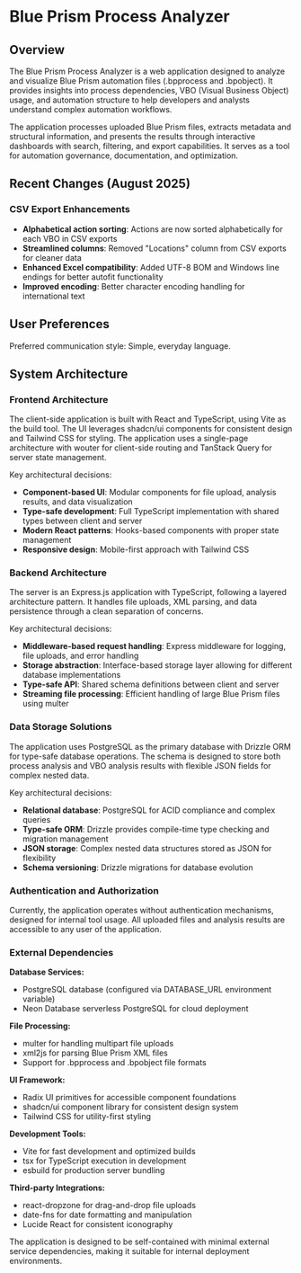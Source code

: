 # Blue Prism Process Analyzer

## Overview

The Blue Prism Process Analyzer is a web application designed to analyze and visualize Blue Prism automation files (.bpprocess and .bpobject). It provides insights into process dependencies, VBO (Visual Business Object) usage, and automation structure to help developers and analysts understand complex automation workflows.

The application processes uploaded Blue Prism files, extracts metadata and structural information, and presents the results through interactive dashboards with search, filtering, and export capabilities. It serves as a tool for automation governance, documentation, and optimization.

## Recent Changes (August 2025)

### CSV Export Enhancements
- **Alphabetical action sorting**: Actions are now sorted alphabetically for each VBO in CSV exports
- **Streamlined columns**: Removed "Locations" column from CSV exports for cleaner data
- **Enhanced Excel compatibility**: Added UTF-8 BOM and Windows line endings for better autofit functionality
- **Improved encoding**: Better character encoding handling for international text

## User Preferences

Preferred communication style: Simple, everyday language.

## System Architecture

### Frontend Architecture
The client-side application is built with React and TypeScript, using Vite as the build tool. The UI leverages shadcn/ui components for consistent design and Tailwind CSS for styling. The application uses a single-page architecture with wouter for client-side routing and TanStack Query for server state management.

Key architectural decisions:
- **Component-based UI**: Modular components for file upload, analysis results, and data visualization
- **Type-safe development**: Full TypeScript implementation with shared types between client and server
- **Modern React patterns**: Hooks-based components with proper state management
- **Responsive design**: Mobile-first approach with Tailwind CSS

### Backend Architecture
The server is an Express.js application with TypeScript, following a layered architecture pattern. It handles file uploads, XML parsing, and data persistence through a clean separation of concerns.

Key architectural decisions:
- **Middleware-based request handling**: Express middleware for logging, file uploads, and error handling
- **Storage abstraction**: Interface-based storage layer allowing for different database implementations
- **Type-safe API**: Shared schema definitions between client and server
- **Streaming file processing**: Efficient handling of large Blue Prism files using multer

### Data Storage Solutions
The application uses PostgreSQL as the primary database with Drizzle ORM for type-safe database operations. The schema is designed to store both process analysis and VBO analysis results with flexible JSON fields for complex nested data.

Key architectural decisions:
- **Relational database**: PostgreSQL for ACID compliance and complex queries
- **Type-safe ORM**: Drizzle provides compile-time type checking and migration management
- **JSON storage**: Complex nested data structures stored as JSON for flexibility
- **Schema versioning**: Drizzle migrations for database evolution

### Authentication and Authorization
Currently, the application operates without authentication mechanisms, designed for internal tool usage. All uploaded files and analysis results are accessible to any user of the application.

### External Dependencies

**Database Services:**
- PostgreSQL database (configured via DATABASE_URL environment variable)
- Neon Database serverless PostgreSQL for cloud deployment

**File Processing:**
- multer for handling multipart file uploads
- xml2js for parsing Blue Prism XML files
- Support for .bpprocess and .bpobject file formats

**UI Framework:**
- Radix UI primitives for accessible component foundations
- shadcn/ui component library for consistent design system
- Tailwind CSS for utility-first styling

**Development Tools:**
- Vite for fast development and optimized builds
- tsx for TypeScript execution in development
- esbuild for production server bundling

**Third-party Integrations:**
- react-dropzone for drag-and-drop file uploads
- date-fns for date formatting and manipulation
- Lucide React for consistent iconography

The application is designed to be self-contained with minimal external service dependencies, making it suitable for internal deployment environments.